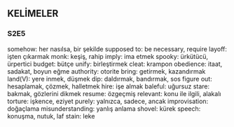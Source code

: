 ﻿## KELİMELER

### S2E5
somehow: her nasılsa, bir şekilde
supposed to: be necessary, require
layoff: işten çıkarmak
monk: keşiş, rahip
imply: ima etmek
spooky: ürkütücü, ürpertici
budget: bütçe
unify: birleştirmek
cleat: krampon
obedience: itaat, sadakat, boyun eğme
authority: otorite
bring: getirmek, kazandırmak
land(V): yere inmek, düşmek
dip: daldırmak, bandırmak, sos 
figure out: hesaplamak, çözmek, halletmek
hire: işe almak
baleful: uğursuz
stare: bakmak, gözlerini dikmek
resume: özgeçmiş
relevant: konu ile ilgili, alakalı
torture: işkence, eziyet
purely: yalnızca, sadece, ancak
improvisation: doğaçlama
misunderstanding: yanlış anlama
shovel: kürek
speech: konuşma, nutuk, laf
stain: leke 

